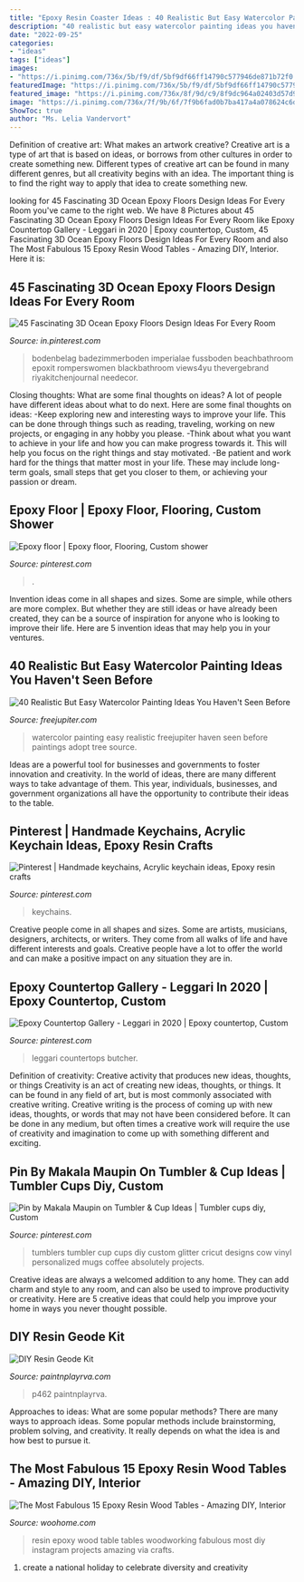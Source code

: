 ```yaml
---
title: "Epoxy Resin Coaster Ideas : 40 Realistic But Easy Watercolor Painting Ideas You Haven&#039;t Seen Before"
description: "40 realistic but easy watercolor painting ideas you haven&#039;t seen before"
date: "2022-09-25"
categories:
- "ideas"
tags: ["ideas"]
images:
- "https://i.pinimg.com/736x/5b/f9/df/5bf9df66ff14790c577946de871b72f0.jpg"
featuredImage: "https://i.pinimg.com/736x/5b/f9/df/5bf9df66ff14790c577946de871b72f0.jpg"
featured_image: "https://i.pinimg.com/736x/8f/9d/c9/8f9dc964a02403d57d9757847098d34c.jpg"
image: "https://i.pinimg.com/736x/7f/9b/6f/7f9b6fad0b7ba417a4a078624c6d607a.jpg"
ShowToc: true
author: "Ms. Lelia Vandervort"
---
```



Definition of creative art: What makes an artwork creative?
Creative art is a type of art that is based on ideas, or borrows from other cultures in order to create something new. 
Different types of creative art can be found in many different genres, but all creativity begins with an idea. The important thing is to find the right way to apply that idea to create something new.

	

		
looking for 45 Fascinating 3D Ocean Epoxy Floors Design Ideas For Every Room you've came to the right web. We have 8 Pictures about 45 Fascinating 3D Ocean Epoxy Floors Design Ideas For Every Room like Epoxy Countertop Gallery - Leggari in 2020 | Epoxy countertop, Custom, 45 Fascinating 3D Ocean Epoxy Floors Design Ideas For Every Room and also The Most Fabulous 15 Epoxy Resin Wood Tables - Amazing DIY, Interior. Here it is:
		
    
## 45 Fascinating 3D Ocean Epoxy Floors Design Ideas For Every Room

<img loading=lazy src="https://i.pinimg.com/736x/5b/f9/df/5bf9df66ff14790c577946de871b72f0.jpg" onerror="this.onerror=null;this.src='https://tse3.mm.bing.net/th?id=OIP.4-8sXbpubyPXNMXoUipRfgHaJ4&amp;pid=15.1';" alt="45 Fascinating 3D Ocean Epoxy Floors Design Ideas For Every Room">

_Source: in.pinterest.com_

>bodenbelag badezimmerboden imperialae fussboden beachbathroom epoxit romperswomen blackbathroom views4yu thevergebrand riyakitchenjournal needecor. 

	

Closing thoughts: What are some final thoughts on ideas?
A lot of people have different ideas about what to do next. Here are some final thoughts on ideas: 
-Keep exploring new and interesting ways to improve your life. This can be done through things such as reading, traveling, working on new projects, or engaging in any hobby you please.
-Think about what you want to achieve in your life and how you can make progress towards it. This will help you focus on the right things and stay motivated. 
-Be patient and work hard for the things that matter most in your life. These may include long-term goals, small steps that get you closer to them, or achieving your passion or dream.

    
## Epoxy Floor | Epoxy Floor, Flooring, Custom Shower

<img loading=lazy src="https://i.pinimg.com/736x/7f/9b/6f/7f9b6fad0b7ba417a4a078624c6d607a.jpg" onerror="this.onerror=null;this.src='https://tse3.mm.bing.net/th?id=OIP.lvzRoIlEvwZ8ddrvwinLfQHaJ3&amp;pid=15.1';" alt="Epoxy floor | Epoxy floor, Flooring, Custom shower">

_Source: pinterest.com_

>. 

	

Invention ideas come in all shapes and sizes. Some are simple, while others are more complex. But whether they are still ideas or have already been created, they can be a source of inspiration for anyone who is looking to improve their life. Here are 5 invention ideas that may help you in your ventures.

    
## 40 Realistic But Easy Watercolor Painting Ideas You Haven&#039;t Seen Before

<img loading=lazy src="http://www.freejupiter.com/wp-content/uploads/2018/07/Easy-Watercolor-Painting-Ideas-11-1.jpg" onerror="this.onerror=null;this.src='https://tse2.mm.bing.net/th?id=OIP.sa-VbXuiVVN5GE2y14XoEQHaLI&amp;pid=15.1';" alt="40 Realistic But Easy Watercolor Painting Ideas You Haven&#039;t Seen Before">

_Source: freejupiter.com_

>watercolor painting easy realistic freejupiter haven seen before paintings adopt tree source. 

	

Ideas are a powerful tool for businesses and governments to foster innovation and creativity. In the world of ideas, there are many different ways to take advantage of them. This year, individuals, businesses, and government organizations all have the opportunity to contribute their ideas to the table.

    
## Pinterest | Handmade Keychains, Acrylic Keychain Ideas, Epoxy Resin Crafts

<img loading=lazy src="https://i.pinimg.com/736x/8f/9d/c9/8f9dc964a02403d57d9757847098d34c.jpg" onerror="this.onerror=null;this.src='https://tse1.mm.bing.net/th?id=OIP.lt02xjBBxG05KGrXVyH8JgHaKG&amp;pid=15.1';" alt="Pinterest | Handmade keychains, Acrylic keychain ideas, Epoxy resin crafts">

_Source: pinterest.com_

>keychains. 

	

Creative people come in all shapes and sizes. Some are artists, musicians, designers, architects, or writers. They come from all walks of life and have different interests and goals. Creative people have a lot to offer the world and can make a positive impact on any situation they are in.

    
## Epoxy Countertop Gallery - Leggari In 2020 | Epoxy Countertop, Custom

<img loading=lazy src="https://i.pinimg.com/736x/5d/fa/c6/5dfac67b95c7ec0010cd64eb2c1b94ad.jpg" onerror="this.onerror=null;this.src='https://tse1.mm.bing.net/th?id=OIP.0oQX3GquBsmhP2cPYB6v6QHaHC&amp;pid=15.1';" alt="Epoxy Countertop Gallery - Leggari in 2020 | Epoxy countertop, Custom">

_Source: pinterest.com_

>leggari countertops butcher. 

	

Definition of creativity: Creative activity that produces new ideas, thoughts, or things
Creativity is an act of creating new ideas, thoughts, or things. It can be found in any field of art, but is most commonly associated with creative writing. Creative writing is the process of coming up with new ideas, thoughts, or words that may not have been considered before. It can be done in any medium, but often times a creative work will require the use of creativity and imagination to come up with something different and exciting.

    
## Pin By Makala Maupin On Tumbler &amp; Cup Ideas | Tumbler Cups Diy, Custom

<img loading=lazy src="https://i.pinimg.com/736x/63/69/0b/63690ba26e808336de63ffed85ca383c.jpg" onerror="this.onerror=null;this.src='https://tse4.mm.bing.net/th?id=OIP.kRY4nNiY-eIkqb7nu_KWnwHaLQ&amp;pid=15.1';" alt="Pin by Makala Maupin on Tumbler &amp; Cup Ideas | Tumbler cups diy, Custom">

_Source: pinterest.com_

>tumblers tumbler cup cups diy custom glitter cricut designs cow vinyl personalized mugs coffee absolutely projects. 

	

Creative ideas are always a welcomed addition to any home. They can add charm and style to any room, and can also be used to improve productivity or creativity. Here are 5 creative ideas that could help you improve your home in ways you never thought possible.

    
## DIY Resin Geode Kit

<img loading=lazy src="http://www.paintnplayrva.com/uploads/4/7/5/1/47515687/s423806983783101156_p462_i9_w640.jpeg" onerror="this.onerror=null;this.src='https://tse1.mm.bing.net/th?id=OIP._eTPide4c2aZSyZJTadU_QHaGs&amp;pid=15.1';" alt="DIY Resin Geode Kit">

_Source: paintnplayrva.com_

>p462 paintnplayrva. 

	

Approaches to ideas: What are some popular methods?
There are many ways to approach ideas. Some popular methods include brainstorming, problem solving, and creativity. It really depends on what the idea is and how best to pursue it.

    
## The Most Fabulous 15 Epoxy Resin Wood Tables - Amazing DIY, Interior

<img loading=lazy src="https://www.woohome.com/wp-content/uploads/2019/09/resin-table-design-ideas-14-2-2.jpg" onerror="this.onerror=null;this.src='https://tse4.mm.bing.net/th?id=OIP.lcXNWpFO6adsAbDVWY2OvgHaHa&amp;pid=15.1';" alt="The Most Fabulous 15 Epoxy Resin Wood Tables - Amazing DIY, Interior">

_Source: woohome.com_

>resin epoxy wood table tables woodworking fabulous most diy instagram projects amazing via crafts. 

	

1. create a national holiday to celebrate diversity and creativity

